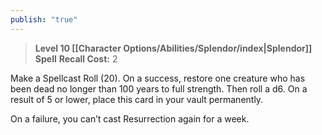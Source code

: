 ```yaml
---
publish: "true"
---
```

> **Level 10 [[Character Options/Abilities/Splendor/index|Splendor]] Spell**
> **Recall Cost:** 2

Make a Spellcast Roll (20). On a success, restore one creature who has been dead no longer than 100 years to full strength. Then roll a d6. On a result of 5 or lower, place this card in your vault permanently.

On a failure, you can’t cast Resurrection again for a week.
